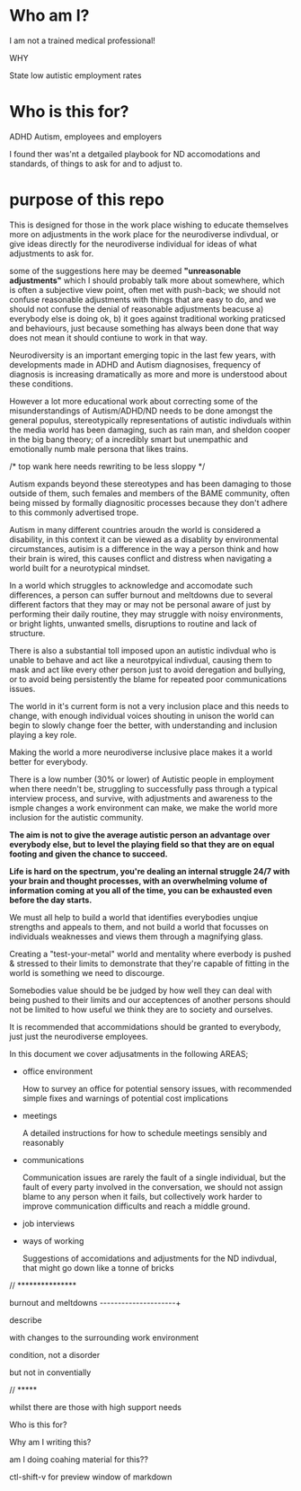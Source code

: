 # Who am I?

I am not a trained medical professional!


WHY 

State low autistic employment rates

# Who is this for?

ADHD Autism, employees and employers

I found ther was'nt a detgailed playbook for ND accomodations and standards, of things to ask for and to adjust to.




# purpose of this repo


This is designed for those in the work place wishing to educate themselves more on adjustments in the work place for the neurodiverse indivdual, or give ideas directly for the neurodiverse individual for ideas of what adjustments to ask for.

some of the suggestions here may be deemed <b>"unreasonable adjustments"</b> which I should probably talk more about somewhere, which is often a subjective view point, often met with push-back; we should not confuse reasonable adjustments with things that are easy to do, and we should not confuse the denial of reasonable adjustments beacuse a) everybody else is doing ok, b) it goes against traditional working praticsed and behaviours, just because something has always been done that way does not mean it should contiune to work in that way.

Neurodiversity is an important emerging topic in the last few years, with developments made in ADHD and Autism diagnosises, frequency of diagnosis is increasing dramatically as more and more is understood about these conditions.

However a lot more educational work about correcting some of the misunderstandings of Autism/ADHD/ND needs to be done amongst the general populus, stereotypically representations of autistic indivduals within the media world has been damaging, such as rain man, and sheldon cooper in the big bang theory; of a incredibly smart but unempathic and emotionally numb male persona that likes trains.

/* top wank here needs rewriting to be less sloppy */

Autism expands beyond these stereotypes and has been damaging to those outside of them, such females and members of the BAME community, often being missed by formally diagnositic processes because they don't adhere to this commonly advertised trope.

Autism in many different countries aroudn the world is considered a disability, in  this context it can be viewed as a disablity by environmental circumstances, autisim is a difference in the way a person think and how their brain is wired, this causes conflict and distress when navigating a world built for a neurotypical mindset.

In a world which struggles to acknowledge and accomodate such differences, a person can suffer burnout and meltdowns due to several different factors that they may or may not be personal aware of just by performing their daily routine, they may struggle with noisy environments, or bright lights, unwanted smells, disruptions to routine and lack of structure.

There is also a substantial toll imposed upon an autistic indivdual who is unable to behave and act like a neurotpyical indivdual, causing them to mask and act like every other person just to avoid deregation and bullying, or to avoid being persistently the blame for repeated poor communications issues.

The world in it's current form is not a very inclusion place and this needs to change, with enough individual voices shouting in unison the world can begin to slowly change foer the better, with understanding and inclusion playing a key role.

Making the world a more neurodiverse inclusive place makes it a world better for everybody.

There is a low number (30% or lower) of Autistic people in employment when there needn't be, struggling to successfully pass through a typical interview process, and survive, with adjustments and awareness to the ismple changes a work environment can make, we make the world more inclusion for the autistic community.

<b>The aim is not to give the average autistic person an advantage over everybody else, but to level the playing field so that they are on equal footing and given the chance to succeed.

Life is hard on the spectrum, you're dealing an internal struggle 24/7 with your brain and thought processes, with an overwhelming volume of information coming at you all of the time, you can be exhausted even before the day starts.
</b>

We must all help to build a world that identifies everybodies unqiue strengths and appeals to them, and not build a world that focusses on individuals weaknesses and views them through a magnifying glass.

Creating a "test-your-metal" world and mentality where everbody is pushed & stressed to their limits to demonstrate that they're capable of fitting in the world is something we need to discourge.

Somebodies value should be be judged by how well they can deal with being pushed to their limits and our acceptences of another persons should not be limited to how useful we think they are to society and ourselves.

It is recommended that accommidations should be granted to everybody, just just the neurodiverse employees.

In this document we cover adjusatments in the following AREAS;

- office environment

    How to survey an office for potential sensory issues, with recommended simple fixes and warnings of potential cost implications

- meetings

    A detailed instructions for how to schedule meetings sensibly and reasonably

- communications

    Communication issues are rarely the fault of a single individual, but the fault of every party involved in the conversation, we should not assign blame to any person when it fails, but collectively work harder to improve communication difficults and reach a middle ground.

- job interviews 

- ways of working

    Suggestions of accomidations and adjustments for the ND indivdual, that might go down like a tonne of bricks



// ***************


burnout and meltdowns
---------------------+

describe

with changes to the surrounding work environment 




condition, not a disorder

but not in conventially

// *****


whilst there are those with high support needs

Who is this for?

Why am I writing this?



am I doing coahing material for this??


ctl-shift-v for preview window of markdown